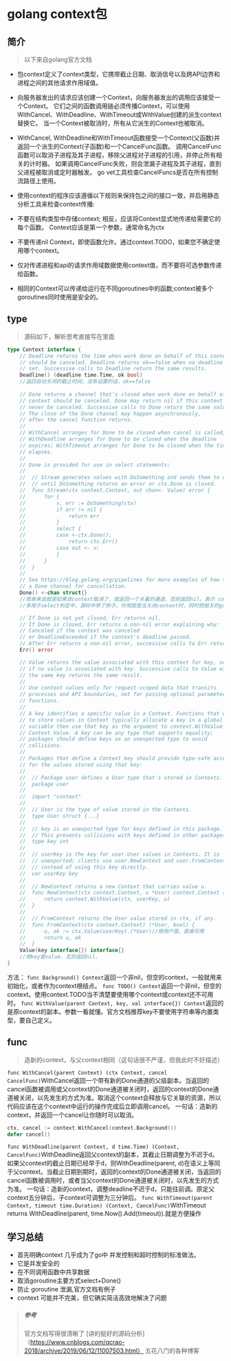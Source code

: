 # golang context包
## 简介
> 以下来自golang官方文档

- 包context定义了context类型，它携带截止日期、取消信号以及跨API边界和进程之间的其他请求作用域值。  

- 向服务器发出的请求应该创建一个Context，向服务器发出的调用应该接受一个Context。 它们之间的函数调用链必须传播Context，可以使用WithCancel、WithDeadline、WithTimeout或WithValue创建的派生context替换它。 当一个Context被取消时，所有从它派生的Context也被取消。  

- WithCancel, WithDeadline和WithTimeout函数接受一个Context(父函数)并返回一个派生的Context(子函数)和一个CancelFunc函数。 调用CancelFunc函数可以取消子进程及其子进程，移除父进程对子进程的引用，并停止所有相关的计时器。 如果调用CancelFunc失败，则会泄漏子进程及其子进程，直到父进程被取消或定时器触发。 go vet工具检查CancelFuncs是否在所有控制流路径上使用。  

- 使用context的程序应该遵循以下规则来保持包之间的接口一致，并启用静态分析工具来检查context传播:   

- 不要在结构类型中存储context; 相反，应该将Context显式地传递给需要它的每个函数。 Context应该是第一个参数，通常命名为ctx  

- 不要传递nil Context，即使函数允许。通过context.TODO，如果您不确定使用哪个context。

- 仅对传递进程和api的请求作用域数据使用context值，而不要将可选参数传递给函数。

- 相同的Context可以传递给运行在不同goroutines中的函数;context被多个goroutines同时使用是安全的。

## type
> 源码如下，解析思考直接写在里面
```go
type Context interface {
	// Deadline returns the time when work done on behalf of this context
	// should be canceled. Deadline returns ok==false when no deadline is
	// set. Successive calls to Deadline return the same results.
	Deadline() (deadline time.Time, ok bool)
	//返回自动关闭的截止时间，没有设置的话，ok==false
	
	// Done returns a channel that's closed when work done on behalf of this
	// context should be canceled. Done may return nil if this context can
	// never be canceled. Successive calls to Done return the same value.
	// The close of the Done channel may happen asynchronously,
	// after the cancel function returns.
	//
	// WithCancel arranges for Done to be closed when cancel is called;
	// WithDeadline arranges for Done to be closed when the deadline
	// expires; WithTimeout arranges for Done to be closed when the timeout
	// elapses.
	//
	// Done is provided for use in select statements:
	//
	//  // Stream generates values with DoSomething and sends them to out
	//  // until DoSomething returns an error or ctx.Done is closed.
	//  func Stream(ctx context.Context, out chan<- Value) error {
	//  	for {
	//  		v, err := DoSomething(ctx)
	//  		if err != nil {
	//  			return err
	//  		}
	//  		select {
	//  		case <-ctx.Done():
	//  			return ctx.Err()
	//  		case out <- v:
	//  		}
	//  	}
	//  }
	//
	// See https://blog.golang.org/pipelines for more examples of how to use
	// a Done channel for cancellation.
	Done() <-chan struct{}
	//简单来说就是如果该context取消了，就返回一个关着的通道，否则返回nil。表示 context 被取消的信号。
	//多用于select判定中，源码中举了例子。作用就是当关闭context时，同时把相关的goroutine返回，以释放资源

	// If Done is not yet closed, Err returns nil.
	// If Done is closed, Err returns a non-nil error explaining why:
	// Canceled if the context was canceled
	// or DeadlineExceeded if the context's deadline passed.
	// After Err returns a non-nil error, successive calls to Err return the same error.
	Err() error

	// Value returns the value associated with this context for key, or nil
	// if no value is associated with key. Successive calls to Value with
	// the same key returns the same result.
	//
	// Use context values only for request-scoped data that transits
	// processes and API boundaries, not for passing optional parameters to
	// functions.
	//
	// A key identifies a specific value in a Context. Functions that wish
	// to store values in Context typically allocate a key in a global
	// variable then use that key as the argument to context.WithValue and
	// Context.Value. A key can be any type that supports equality;
	// packages should define keys as an unexported type to avoid
	// collisions.
	//
	// Packages that define a Context key should provide type-safe accessors
	// for the values stored using that key:
	//
	// 	// Package user defines a User type that's stored in Contexts.
	// 	package user
	//
	// 	import "context"
	//
	// 	// User is the type of value stored in the Contexts.
	// 	type User struct {...}
	//
	// 	// key is an unexported type for keys defined in this package.
	// 	// This prevents collisions with keys defined in other packages.
	// 	type key int
	//
	// 	// userKey is the key for user.User values in Contexts. It is
	// 	// unexported; clients use user.NewContext and user.FromContext
	// 	// instead of using this key directly.
	// 	var userKey key
	//
	// 	// NewContext returns a new Context that carries value u.
	// 	func NewContext(ctx context.Context, u *User) context.Context {
	// 		return context.WithValue(ctx, userKey, u)
	// 	}
	//
	// 	// FromContext returns the User value stored in ctx, if any.
	// 	func FromContext(ctx context.Context) (*User, bool) {
	// 		u, ok := ctx.Value(userKey).(*User)//得用户值，直接可用
	// 		return u, ok
	// 	}
	Value(key interface{}) interface{}
	//用key查value，无则返回nil。
}
```
方法：
`func Background() Context`返回一个非nil，但空的context，一般就用来初始化，或者作为context根结点。
`func TODO() Context`返回一个非nil，但空的context。使用context.TODO当不清楚要使用哪个context或context还不可用时。
`func WithValue(parent Context, key, val interface{}) Context`返回的是原context的副本。参数一看就懂。官方文档推荐key不要使用字符串等内置类型，要自己定义。

## func
> 造新的context，与父context相同（这句话很不严谨，但我此时不好描述）

`func WithCancel(parent Context) (ctx Context, cancel CancelFunc)`WithCancel返回一个带有新的Done通道的父级副本。当返回的cancel函数被调用或父context的Done通道被关闭时，返回的context的Done通道被关闭，以先发生的方式为准。取消这个context会释放与它关联的资源，所以代码应该在这个context中运行的操作完成后立即调用cancel。
一句话：造新的context，并返回一个cancel让你随时可以取消。
```go
ctx, cancel := context.WithCancel(context.Background())
defer cancel()
```
`func WithDeadline(parent Context, d time.Time) (Context, CancelFunc)`WithDeadline返回父context的副本，其截止日期调整为不迟于d。如果父context的截止日期已经早于d，则WithDeadline(parent, d)在语义上等同于父context。当截止日期到期时，返回的context的Done通道被关闭，当返回的cancel函数被调用时，或者当父context的Done通道被关闭时，以先发生的方式为准。
一句话：造新的context，调整deadline不迟于d，只能往前调。原定父context五分钟后，子context可调整为三分钟后。
`func WithTimeout(parent Context, timeout time.Duration) (Context, CancelFunc)`WithTimeout returns WithDeadline(parent, time.Now().Add(timeout)).就是方便操作

## 学习总结
- 首先明确context 几乎成为了go中 并发控制和超时控制的标准做法。
- 它是并发安全的
- 在不同调用函数中共享数据
- 取消goroutine主要方式select+Done()
- 防止 goroutine 泄漏,官方文档有例子
- context 可能并不完美，但它确实简洁高效地解决了问题
> ##### 参考
> 官方文档写得很清晰了
> [讲的挺好的源码分析]（https://www.cnblogs.com/qcrao-2018/archive/2019/06/12/11007503.html）
> 五花八门的各种博客

